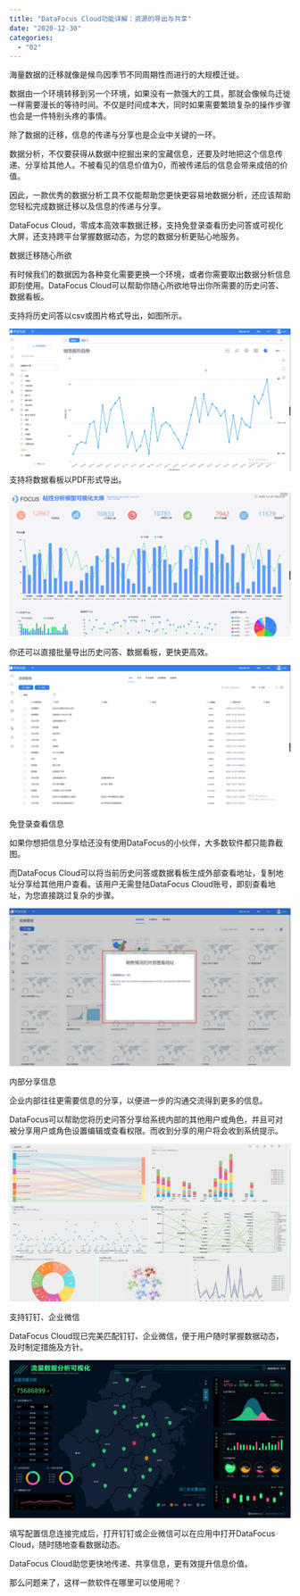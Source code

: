 ```yaml
---
title: "DataFocus Cloud功能详解：资源的导出与共享"
date: "2020-12-30"
categories: 
  - "02"
---
```


海量数据的迁移就像是候鸟因季节不同周期性而进行的大规模迁徙。

数据由一个环境转移到另一个环境，如果没有一款强大的工具，那就会像候鸟迁徙一样需要漫长的等待时间。不仅是时间成本大，同时如果需要繁琐复杂的操作步骤也会是一件特别头疼的事情。

除了数据的迁移，信息的传递与分享也是企业中关键的一环。

数据分析，不仅要获得从数据中挖掘出来的宝藏信息，还要及时地把这个信息传递、分享给其他人。不被看见的信息价值为0，而被传递后的信息会带来成倍的价值。

因此，一款优秀的数据分析工具不仅能帮助您更快更容易地数据分析，还应该帮助您轻松完成数据迁移以及信息的传递与分享。

DataFocus Cloud，零成本高效率数据迁移，支持免登录查看历史问答或可视化大屏，还支持跨平台掌握数据动态，为您的数据分析更贴心地服务。

数据迁移随心所欲

有时候我们的数据因为各种变化需要更换一个环境，或者你需要取出数据分析信息即刻使用。DataFocus Cloud可以帮助你随心所欲地导出你所需要的历史问答、数据看板。

支持将历史问答以csv或图片格式导出，如图所示。

![16](images/16.gif) 支持将数据看板以PDF形式导出。

![17](images/17.gif)

你还可以直接批量导出历史问答、数据看板，更快更高效。

![18](images/18.gif)

免登录查看信息

如果你想把信息分享给还没有使用DataFocus的小伙伴，大多数软件都只能靠截图。

而DataFocus Cloud可以将当前历史问答或数据看板生成外部查看地址，复制地址分享给其他用户查看。该用户无需登陆DataFocus Cloud账号，即刻查看地址，为您直接跳过复杂的步骤。

![6c64581cc7cdb6bfe714671dd14ac3a](images/6c64581cc7cdb6bfe714671dd14ac3a.png)

内部分享信息

企业内部往往更需要信息的分享，以便进一步的沟通交流得到更多的信息。

DataFocus可以帮助您将历史问答分享给系统内部的其他用户或角色，并且可对被分享用户或角色设置编辑或查看权限。而收到分享的用户将会收到系统提示。

![](images/word-image-65.png)

支持钉钉、企业微信

DataFocus Cloud现已完美匹配钉钉、企业微信，便于用户随时掌握数据动态，及时制定措施及方针。

![](images/word-image-66.png)

填写配置信息连接完成后，打开钉钉或企业微信可以在应用中打开DataFocus Cloud，随时随地查看数据动态。

DataFocus Cloud助您更快地传递、共享信息，更有效提升信息价值。

那么问题来了，这样一款软件在哪里可以使用呢？
